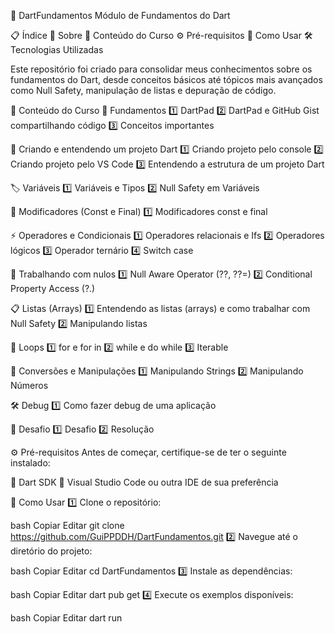 🎯 DartFundamentos
Módulo de Fundamentos do Dart

📋 Índice
📖 Sobre
📝 Conteúdo do Curso
⚙️ Pré-requisitos
🚀 Como Usar
🛠 Tecnologias Utilizadas

Este repositório foi criado para consolidar meus conhecimentos sobre os fundamentos do Dart, desde conceitos básicos até tópicos mais avançados como Null Safety, manipulação de listas e depuração de código.

📝 Conteúdo do Curso
📌 Fundamentos
1️⃣ DartPad
2️⃣ DartPad e GitHub Gist compartilhando código
3️⃣ Conceitos importantes

📁 Criando e entendendo um projeto Dart
1️⃣ Criando projeto pelo console
2️⃣ Criando projeto pelo VS Code
3️⃣ Entendendo a estrutura de um projeto Dart

🏷 Variáveis
1️⃣ Variáveis e Tipos
2️⃣ Null Safety em Variáveis

🔐 Modificadores (Const e Final)
1️⃣ Modificadores const e final

⚡ Operadores e Condicionais
1️⃣ Operadores relacionais e Ifs
2️⃣ Operadores lógicos
3️⃣ Operador ternário
4️⃣ Switch case

🚀 Trabalhando com nulos
1️⃣ Null Aware Operator (??, ??=)
2️⃣ Conditional Property Access (?.)

📋 Listas (Arrays)
1️⃣ Entendendo as listas (arrays) e como trabalhar com Null Safety
2️⃣ Manipulando listas

🔄 Loops
1️⃣ for e for in
2️⃣ while e do while
3️⃣ Iterable

🔢 Conversões e Manipulações
1️⃣ Manipulando Strings
2️⃣ Manipulando Números

🛠 Debug
1️⃣ Como fazer debug de uma aplicação

🎯 Desafio
1️⃣ Desafio
2️⃣ Resolução

⚙️ Pré-requisitos
Antes de começar, certifique-se de ter o seguinte instalado:

🔹 Dart SDK
🔹 Visual Studio Code ou outra IDE de sua preferência

🚀 Como Usar
1️⃣ Clone o repositório:

bash
Copiar
Editar
git clone https://github.com/GuiPPDDH/DartFundamentos.git
2️⃣ Navegue até o diretório do projeto:

bash
Copiar
Editar
cd DartFundamentos
3️⃣ Instale as dependências:

bash
Copiar
Editar
dart pub get
4️⃣ Execute os exemplos disponíveis:

bash
Copiar
Editar
dart run
